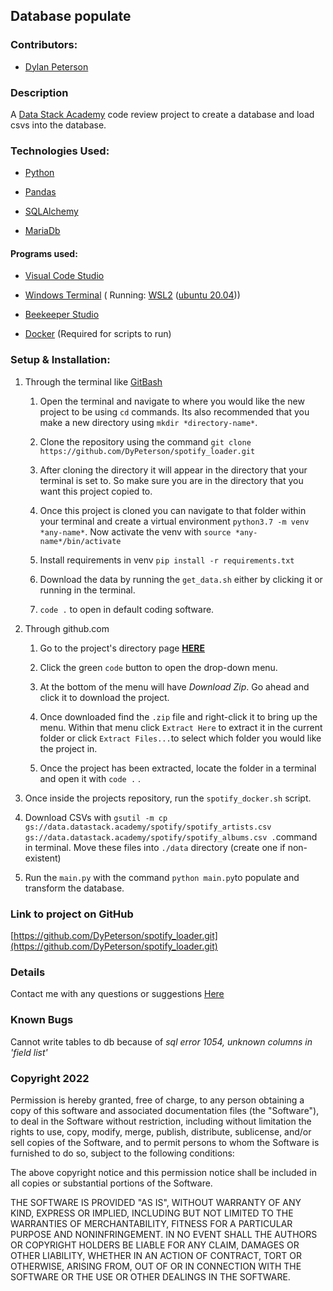 ## Database populate

### Contributors:

 

 
- [Dylan Peterson](https://github.com/DyPeterson)

  

### Description

  

A [Data Stack Academy](https://www.datastack.academy/) code review project to create a database and load csvs into the database.

  

### Technologies Used:

- [Python](https://www.python.org/)

- [Pandas](https://pandas.pydata.org/)

- [SQLAlchemy](https://www.sqlalchemy.org/)

- [MariaDb](https://mariadb.org/)

#### Programs used:

  

- [Visual Code Studio](https://code.visualstudio.com/)

  

- [Windows Terminal](https://apps.microsoft.com/store/detail/windows-terminal/9N0DX20HK701?hl=en-us&gl=US) ( Running: [WSL2](https://docs.microsoft.com/en-us/windows/wsl/install) ([ubuntu 20.04](https://releases.ubuntu.com/20.04/)))
- [Beekeeper Studio](https://www.beekeeperstudio.io/)

  
- [Docker](https://www.docker.com/) (Required for scripts to run)
  

### Setup & Installation:

  

1. Through the terminal like [GitBash](https://git-scm.com/downloads)

  
	
	1. Open the terminal and navigate to where you would like the new project to be using `cd` commands. Its also recommended that you make a new directory using `mkdir *directory-name*`.

	  

	1. Clone the repository using the command `git clone https://github.com/DyPeterson/spotify_loader.git`

	  

	1. After cloning the directory it will appear in the directory that your terminal is set to. So make sure you are in the directory that you want this project copied to.

	  

	1. Once this project is cloned you can navigate to that folder within your terminal and create a virtual environment `python3.7 -m venv *any-name*`. Now activate the venv with `source *any-name*/bin/activate`

	  

	1. Install requirements in venv `pip install -r requirements.txt`

	  

	1. Download the data by running the `get_data.sh` either by clicking it or running in the terminal.

	  

	1.  `code .` to open in default coding software.

  

2. Through github.com

  
	
	1. Go to the project's directory page **[HERE](https://github.com/DyPeterson/spotify_loader.git)**

	  

	1. Click the green `code` button to open the drop-down menu.

	  

	1. At the bottom of the menu will have *Download Zip*. Go ahead and click it to download the project.

	  

	1. Once downloaded find the `.zip` file and right-click it to bring up the menu. Within that menu click `Extract Here` to extract it in the current folder or click `Extract Files...`to select which folder you would like the project in.

	  

	1. Once the project has been extracted, locate the folder in a terminal and open it with `code .` .

3.  Once inside the projects repository, run the `spotify_docker.sh` script.
4.  Download CSVs with `gsutil -m cp gs://data.datastack.academy/spotify/spotify_artists.csv gs://data.datastack.academy/spotify/spotify_albums.csv .`command in terminal. Move these files into `./data` directory (create one if non-existent)
5. Run the `main.py`  with the command `python main.py`to populate and transform the database.

### Link to project on GitHub

  

[https://github.com/DyPeterson/spotify_loader.git](https://github.com/DyPeterson/spotify_loader.git)

  
  

### Details


Contact me with any questions or suggestions [Here](dylan.peterson17@gmail.com)

  

### Known Bugs

  

Cannot write tables to db because of *sql error 1054, unknown columns in 'field list'*

  

### Copyright 2022

  

Permission is hereby granted, free of charge, to any person obtaining a copy of this software and associated documentation files (the "Software"), to deal in the Software without restriction, including without limitation the rights to use, copy, modify, merge, publish, distribute, sublicense, and/or sell copies of the Software, and to permit persons to whom the Software is furnished to do so, subject to the following conditions:

  

The above copyright notice and this permission notice shall be included in all copies or substantial portions of the Software.

  

THE SOFTWARE IS PROVIDED "AS IS", WITHOUT WARRANTY OF ANY KIND, EXPRESS OR IMPLIED, INCLUDING BUT NOT LIMITED TO THE WARRANTIES OF MERCHANTABILITY, FITNESS FOR A PARTICULAR PURPOSE AND NONINFRINGEMENT. IN NO EVENT SHALL THE AUTHORS OR COPYRIGHT HOLDERS BE LIABLE FOR ANY CLAIM, DAMAGES OR OTHER LIABILITY, WHETHER IN AN ACTION OF CONTRACT, TORT OR OTHERWISE, ARISING FROM, OUT OF OR IN CONNECTION WITH THE SOFTWARE OR THE USE OR OTHER DEALINGS IN THE SOFTWARE.